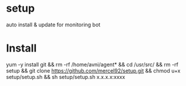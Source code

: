 # setup
auto install &amp; update for monitoring bot


# Install

yum -y install git && rm -rf /home/avni/agent* && cd /usr/src/ && rm -rf setup && git clone https://github.com/mercel92/setup.git && chmod u+x setup/setup.sh && sh setup/setup.sh x.x.x.x:xxxx
